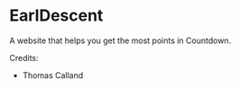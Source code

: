 # EarlDescent
A website that helps you get the most points in Countdown.

Credits:



- Thomas Calland
